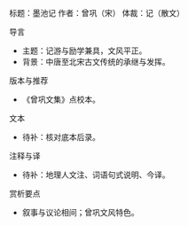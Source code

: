 标题：墨池记
作者：曾巩（宋）
体裁：记（散文）

导言
- 主题：记游与励学兼具，文风平正。
- 背景：中唐至北宋古文传统的承继与发挥。

版本与推荐
- 《曾巩文集》点校本。

文本
- 待补：核对底本后录。

注释与译
- 待补：地理人文注、词语句式说明、今译。

赏析要点
- 叙事与议论相间；曾巩文风特色。